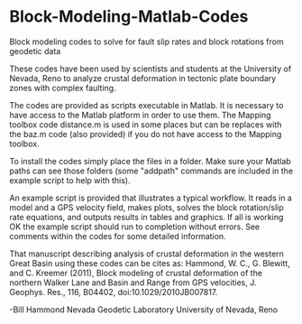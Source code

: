 # Block-Modeling-Matlab-Codes
Block modeling codes to solve for fault slip rates and block rotations from geodetic data

These codes have been used by scientists and students at the University of Nevada, Reno to analyze crustal deformation in tectonic plate boundary zones with complex faulting. 

The codes are provided as scripts executable in Matlab.  It is necessary to have access to the Matlab platform in order to use them. The Mapping toolbox code distance.m is used in some places but can be replaces with the baz.m code (also provided) if you do not have access to the Mapping toolbox. 

To install the codes simply place the files in a folder.  Make sure your Matlab paths can see those folders (some "addpath" commands are included in the example script to help with this).  

An example script is provided that illustrates a typical workflow.  It reads in a model and a GPS velocity field, makes plots, solves the block rotation/slip rate equations, and outputs results in tables and graphics. If all is working OK the example script should run to completion without errors. See comments within the codes for some detailed information.

That manuscript describing analysis of crustal deformation in the western Great Basin using these codes can be cites as:
Hammond, W. C., G. Blewitt, and C. Kreemer (2011), Block modeling of crustal deformation of the northern Walker Lane and Basin and Range from GPS velocities, J. Geophys. Res., 116, B04402, doi:10.1029/2010JB007817.  

-Bill Hammond
Nevada Geodetic Laboratory
University of Nevada, Reno
